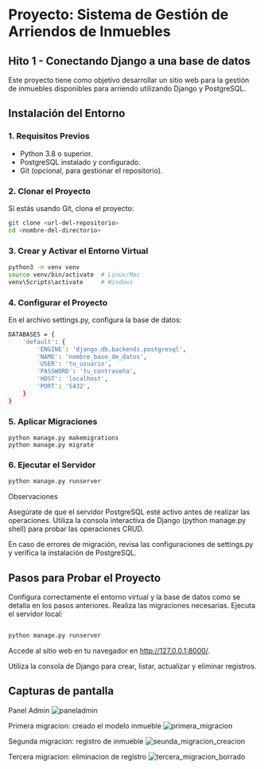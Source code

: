 # Proyecto: Sistema de Gestión de Arriendos de Inmuebles
## Hito 1 - Conectando Django a una base de datos

Este proyecto tiene como objetivo desarrollar un sitio web para la gestión de inmuebles disponibles para arriendo utilizando Django y PostgreSQL.

## **Instalación del Entorno**

### **1. Requisitos Previos**

- Python 3.8 o superior.
- PostgreSQL instalado y configurado.
- Git (opcional, para gestionar el repositorio).

### **2. Clonar el Proyecto**

Si estás usando Git, clona el proyecto:

```bash
git clone <url-del-repositorio>
cd <nombre-del-directorio>

```

### 3. Crear y Activar el Entorno Virtual

```bash
python3 -m venv venv
source venv/bin/activate  # Linux/Mac
venv\Scripts\activate     # Windows
```

### 4. Configurar el Proyecto
En el archivo settings.py, configura la base de datos:

```bash
DATABASES = {
    'default': {
        'ENGINE': 'django.db.backends.postgresql',
        'NAME': 'nombre_base_de_datos',
        'USER': 'tu_usuario',
        'PASSWORD': 'tu_contraseña',
        'HOST': 'localhost',
        'PORT': '5432',
    }
}

```

### 5. Aplicar Migraciones
   ```
   python manage.py makemigrations
   python manage.py migrate
   ```

### 6. Ejecutar el Servidor

   ```bash
   python manage.py runserver
````

Observaciones

Asegúrate de que el servidor PostgreSQL esté activo antes de realizar las operaciones.
Utiliza la consola interactiva de Django (python manage.py shell) para probar las operaciones CRUD.

En caso de errores de migración, revisa las configuraciones de settings.py y verifica la instalación de PostgreSQL.


## **Pasos para Probar el Proyecto**

Configura correctamente el entorno virtual y la base de datos como se detalla en los pasos anteriores.
Realiza las migraciones necesarias.
Ejecuta el servidor local:

```bash

python manage.py runserver

```

Accede al sitio web en tu navegador en http://127.0.0.1:8000/.

Utiliza la consola de Django para crear, listar, actualizar y eliminar registros.

## Capturas de pantalla ##
Panel Admin
![paneladmin](https://github.com/user-attachments/assets/c0168e8f-4a2e-46a2-b948-afda58e3b66f)

Primera migracion: creado el modelo inmueble
![primera_migracion](https://github.com/user-attachments/assets/135d8dd5-b40a-42c6-a2d2-2ce9c4b5f331)

Segunda migracion: registro de inmueble
![seunda_migracion_creacion](https://github.com/user-attachments/assets/e9edeacf-8766-4ce6-a88f-32c86fc71b1f)

Tercera migracion: eliminacion de registro
![tercera_migracion_borrado](https://github.com/user-attachments/assets/53f4806f-407b-4821-bbc4-76d82b9ba4a5)
